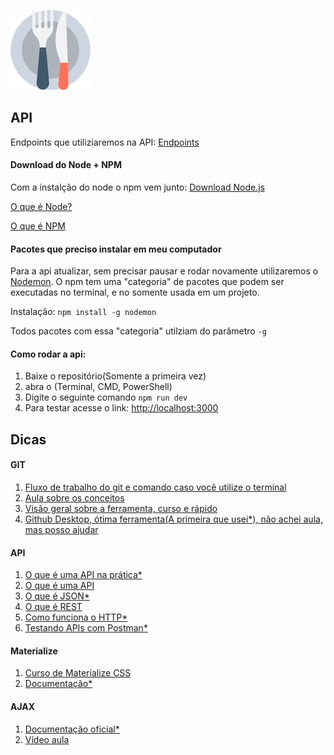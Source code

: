 ![Logo](Imagens/food.png "Logo")

## API

Endpoints que utiliziaremos na API: [Endpoints](Endpoints.md)

#### Download do Node + NPM
Com a instalção do node o npm vem junto: [Download Node.js](https://nodejs.org/en/)

[O que é Node?](https://pt.stackoverflow.com/questions/157034/o-que-%C3%A9-o-npm-e-o-node)

[O que é NPM](http://nodebr.com/o-que-e-a-npm-do-nodejs/)


#### Pacotes que preciso instalar em meu computador
Para a api atualizar, sem precisar pausar e rodar novamente utilizaremos o [Nodemon](https://nodemon.io/).
O npm tem uma "categoria" de pacotes que podem ser executadas no terminal, e no somente usada em um projeto.

Instalação: `npm install -g nodemon`

Todos pacotes com essa "categoria" utilziam do parâmetro `-g`

#### Como rodar a api:
1. Baixe o repositório(Somente a primeira vez)
1. abra o (Terminal, CMD, PowerShell)
1. Digite o seguinte comando `npm run dev`
1. Para testar acesse o link: [http://localhost:3000](http://localhost:3000)


## Dicas

#### GIT
1. [Fluxo de trabalho do git e comando caso você utilize o terminal](https://rogerdudler.github.io/git-guide/index.pt_BR.html)
1. [Aula sobre os conceitos](https://www.youtube.com/watch?v=UMhskLXJuq4)
1. [Visão geral sobre a ferramenta, curso e rápido](https://www.youtube.com/watch?v=P4BNi_yPehc)
1. [Github Desktop, ótima ferramenta(A primeira que usei*), não achei aula, mas posso ajudar](https://desktop.github.com/)

#### API 
1. [O que é uma API na prática*](https://www.youtube.com/watch?v=3LHSyha0xN0)
1. [O que é uma API](https://www.youtube.com/watch?v=vGuqKIRWosk)
1. [O que é JSON*](https://www.youtube.com/watch?v=P81dE-tkaaA)
1. [O que é REST](https://www.youtube.com/watch?v=S7MduKwvVGk)
1. [Como funciona o HTTP*](https://www.youtube.com/watch?v=fhAXgcD21iE)
1. [Testando APIs com Postman*](https://www.youtube.com/watch?v=vlp26tYAZPo)

#### Materialize
1. [Curso de Materialize CSS](https://www.nodestudio.com.br/curso/curso-de-materialize-css)
1. [Documentação*](https://materializecss.com/)

#### AJAX

1. [Documentação oficial*](https://developer.mozilla.org/pt-BR/docs/Web/Guide/AJAX/Getting_Started)
1. [Vídeo aula](https://www.youtube.com/watch?v=il0Dog9Y4xs)
